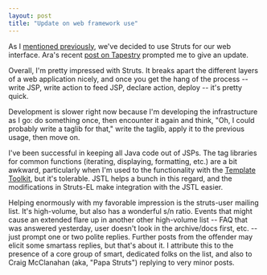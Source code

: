 ```yaml
---
layout: post
title: "Update on web framework use"
---
```




As I <a href="/2002/10/02/from_one_framework_to_another.html">mentioned previously</a>, we've decided to use Struts for our web interface. Ara's recent <a href="http://roller.anthonyeden.com/page/ara_e/20021017">post on Tapestry</a> prompted me to give an update.

<p>Overall, I'm pretty impressed with Struts. It breaks apart the different layers of a web application nicely, and once you get the hang of the process -- write JSP, write action to feed JSP, declare action, deploy -- it's pretty quick.</p>

<p>Development is slower right now because I'm developing the infrastructure as I go: do something once, then encounter it again and think, "Oh, I could probably write a taglib for that," write the taglib, apply it to the previous usage, then move on.</p>

<p>I've been successful in keeping all Java code out of JSPs. The tag libraries for common functions (iterating, displaying, formatting, etc.) are a bit awkward, particularly when I'm used to the functionality with the <a href="http://www.template-toolkit.org/">Template Toolkit</a>, but it's tolerable. JSTL helps a bunch in this regard, and the modifications in Struts-EL make integration with the JSTL easier.</p>

<p>Helping enormously with my favorable impression is the struts-user mailing list. It's high-volume, but also has a wonderful s/n ratio. Events that might cause an extended flare up in another other high-volume list -- FAQ that was answered yesterday, user doesn't look in the archive/docs first, etc. -- just prompt one or two polite replies. Further posts from the offender may elicit some smartass replies, but that's about it.  I attribute this to the presence of a core group of smart, dedicated folks on the list, and also to Craig McClanahan (aka, "Papa Struts") replying to very minor posts.</p>


